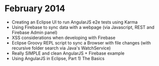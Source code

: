 # February 2014

* Creating an Eclipse UI to run AngularJS e2e tests using Karma
* Using Firebase to sync data with a webpage (via Javascript, REST and Firebase Admin panel)
* XSS considerations when developing with Firebase
* Eclipse Groovy REPL script to sync a Browser with file changes (with recursive folder search via Java's WatchService)
* Really SIMPLE and clean AngularJS + Firebase example
* Using AngularJS in Eclipse, Part 1) The Basics
